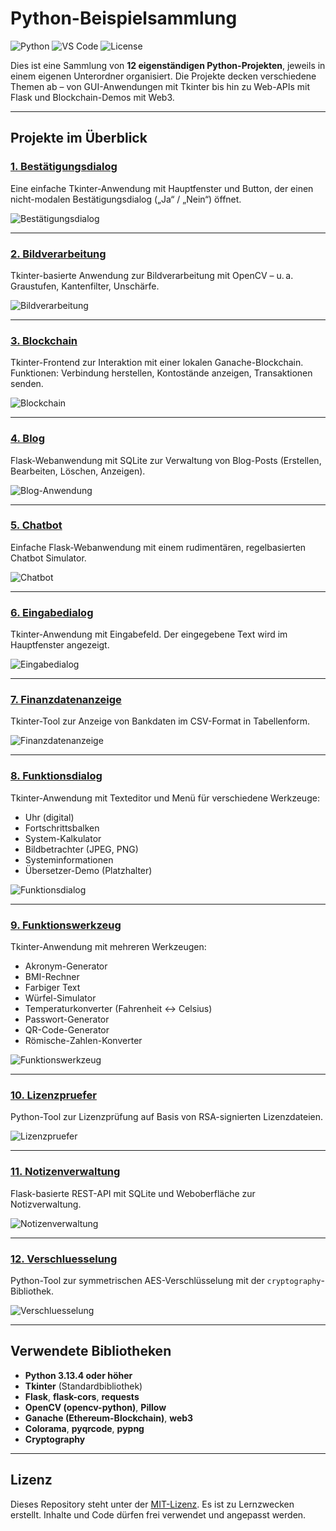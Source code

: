 # Python-Beispielsammlung

![Python](https://img.shields.io/badge/Python-3.13-blue) ![VS Code](https://img.shields.io/badge/Editor-VS%20Code-007ACC?logo=visualstudiocode&logoColor=white) ![License](https://img.shields.io/badge/License-MIT-green)

Dies ist eine Sammlung von **12 eigenständigen Python-Projekten**, jeweils in einem eigenen Unterordner organisiert. Die Projekte decken verschiedene Themen ab – von GUI-Anwendungen mit Tkinter bis hin zu Web-APIs mit Flask und Blockchain-Demos mit Web3.

---

## Projekte im Überblick

### [1. Bestätigungsdialog](./Bestaetigungsdialog)
Eine einfache Tkinter-Anwendung mit Hauptfenster und Button, der einen nicht-modalen Bestätigungsdialog („Ja“ / „Nein“) öffnet.

![Bestätigungsdialog](.screenshots/bestaetigungsdialog.png)

---

### [2. Bildverarbeitung](./Bildverarbeitung)
Tkinter-basierte Anwendung zur Bildverarbeitung mit OpenCV – u. a. Graustufen, Kantenfilter, Unschärfe.

![Bildverarbeitung](.screenshots/bildverarbeitung.png)

---

### [3. Blockchain](./Blockchain)
Tkinter-Frontend zur Interaktion mit einer lokalen Ganache-Blockchain.  
Funktionen: Verbindung herstellen, Kontostände anzeigen, Transaktionen senden.

![Blockchain](.screenshots/blockchain.png)

---

### [4. Blog](./Blog)
Flask-Webanwendung mit SQLite zur Verwaltung von Blog-Posts (Erstellen, Bearbeiten, Löschen, Anzeigen).

![Blog-Anwendung](.screenshots/blog.png)

---

### [5. Chatbot](./Chatbot)
Einfache Flask-Webanwendung mit einem rudimentären, regelbasierten Chatbot Simulator.

![Chatbot](.screenshots/chatbot.png)

---

### [6. Eingabedialog](./Eingabedialog)
Tkinter-Anwendung mit Eingabefeld. Der eingegebene Text wird im Hauptfenster angezeigt.

![Eingabedialog](.screenshots/eingabedialog.png)

---

### [7. Finanzdatenanzeige](./Finanzdatenanzeige)
Tkinter-Tool zur Anzeige von Bankdaten im CSV-Format in Tabellenform.

![Finanzdatenanzeige](.screenshots/finanzdatenanzeige.png)

---

### [8. Funktionsdialog](./Funktionsdialog)
Tkinter-Anwendung mit Texteditor und Menü für verschiedene Werkzeuge:
- Uhr (digital)
- Fortschrittsbalken
- System-Kalkulator
- Bildbetrachter (JPEG, PNG)
- Systeminformationen
- Übersetzer-Demo (Platzhalter)

![Funktionsdialog](.screenshots/funktionsdialog.png)

---

### [9. Funktionswerkzeug](./Funktionswerkzeug)
Tkinter-Anwendung mit mehreren Werkzeugen:
- Akronym-Generator  
- BMI-Rechner  
- Farbiger Text  
- Würfel-Simulator  
- Temperaturkonverter (Fahrenheit ↔ Celsius)  
- Passwort-Generator  
- QR-Code-Generator  
- Römische-Zahlen-Konverter

![Funktionswerkzeug](.screenshots/funktionswerkzeug.png)

---

### [10. Lizenzpruefer](./Lizenzpruefer)
Python-Tool zur Lizenzprüfung auf Basis von RSA-signierten Lizenzdateien.

![Lizenzpruefer](.screenshots/lizenzpruefer.png)

---

### [11. Notizenverwaltung](./Notizenverwaltung)
Flask-basierte REST-API mit SQLite und Weboberfläche zur Notizverwaltung.

![Notizenverwaltung](.screenshots/notizenverwaltung.png)

---

### [12. Verschluesselung](./Verschluesselung)
Python-Tool zur symmetrischen AES-Verschlüsselung mit der `cryptography`-Bibliothek.

![Verschluesselung](.screenshots/verschluesselung.png)

---

## Verwendete Bibliotheken

- **Python 3.13.4 oder höher**
- **Tkinter** (Standardbibliothek)
- **Flask**, **flask-cors**, **requests**
- **OpenCV (opencv-python)**, **Pillow**
- **Ganache (Ethereum-Blockchain)**, **web3**
- **Colorama**, **pyqrcode**, **pypng**
- **Cryptography**

---

## Lizenz

Dieses Repository steht unter der [MIT-Lizenz](./LICENSE). Es ist zu Lernzwecken erstellt. Inhalte und Code dürfen frei verwendet und angepasst werden.
